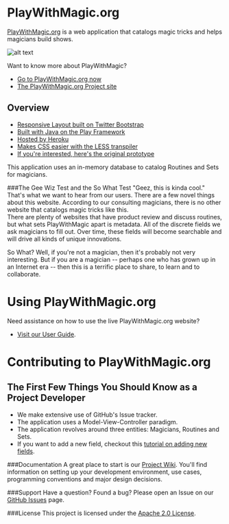 PlayWithMagic.org
=================

[PlayWithMagic.org](http://www.playwithmagic.org) is a web application that catalogs magic tricks and helps magicians 
build shows.

![alt text](https://github.com/PlayWithMagic/PlayWithMagic.org/raw/master/doc/images/Desktop_home.png "Logo Title Text 1")

Want to know more about PlayWithMagic?
  * [Go to PlayWithMagic.org now](http://playwithmagic.org)
  * [The PlayWithMagic.org Project site](http://playwithmagic.github.io/PlayWithMagic.org/) 
  
Overview
--------

  * [Responsive Layout built on Twitter Bootstrap](http://getbootstrap.com)
  * [Built with Java on the Play Framework](http://playframework.com)
  * [Hosted by Heroku](http://heroku.com)
  * [Makes CSS easier with the LESS transpiler](http://lesscss.org/)
  * [If you're interested, here's the original prototype](http://mark.nelson.engineer/PlayWithMagic/mockup/)

This application uses an in-memory database to catalog Routines and Sets for magicians.

###The Gee Wiz Test and the So What Test
"Geez, this is kinda cool."  That's what we want to hear from our users.  There are a few novel things about this 
website.  According to our consulting magicians, there is no other website that catalogs magic tricks like this.  
There are plenty of websites that have product review and discuss routines, but what sets PlayWithMagic apart is
metadata.  All of the discrete fields we ask magicians to fill out.  Over time, these fields will become searchable
and will drive all kinds of unique innovations.

So What?  Well, if you're not a magician, then it's probably not very interesting.  But if you are a magician -- 
perhaps one who has grown up in an Internet era -- then this is a terrific place to share, to learn and to 
collaborate.

Using PlayWithMagic.org
=======================

Need assistance on how to use the live PlayWithMagic.org website?
  * [Visit our User Guide](https://github.com/PlayWithMagic/PlayWithMagic.org/wiki/User-Guide).

Contributing to PlayWithMagic.org
=================================

The First Few Things You Should Know as a Project Developer
-----------------------------------------------------------
  * We make extensive use of GitHub's Issue tracker.
  * The application uses a Model-View-Controller paradigm.
  * The application revolves around three entities:  Magicians, Routines and Sets.
  * If you want to add a new field, checkout this [tutorial on adding new fields](https://github.com/PlayWithMagic/PlayWithMagic.org/wiki/Developer-Guide:-Add-a-Field).

###Documentation
A great place to start is our [Project Wiki](https://github.com/PlayWithMagic/PlayWithMagic.org/wiki).  You'll find
information on setting up your development environment, use cases, programming conventions and major design decisions.

###Support
Have a question?  Found a bug?  Please open an Issue on our [GitHub Issues](https://github.com/PlayWithMagic/PlayWithMagic.org/issues) page.

###License
This project is licensed under the [Apache 2.0 License](https://github.com/PlayWithMagic/PlayWithMagic.org/blob/master/LICENSE).